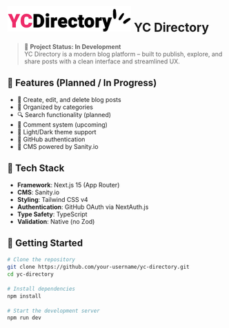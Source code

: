 # ![YC Directory Logo](public/logo.png) YC Directory

> 🚧 **Project Status: In Development**  
> YC Directory is a modern blog platform – built to publish, explore, and share posts with a clean interface and streamlined UX.

## 📌 Features (Planned / In Progress)

- 📝 Create, edit, and delete blog posts
- 🧠 Organized by categories
- 🔍 Search functionality (planned)
- 💬 Comment system (upcoming)
- 🎨 Light/Dark theme support
- 🔐 GitHub authentication
- 📄 CMS powered by Sanity.io

## 🧱 Tech Stack

- **Framework**: Next.js 15 (App Router)
- **CMS**: Sanity.io
- **Styling**: Tailwind CSS v4
- **Authentication**: GitHub OAuth via NextAuth.js
- **Type Safety**: TypeScript
- **Validation**: Native (no Zod)

## 🚀 Getting Started

```bash
# Clone the repository
git clone https://github.com/your-username/yc-directory.git
cd yc-directory

# Install dependencies
npm install

# Start the development server
npm run dev
